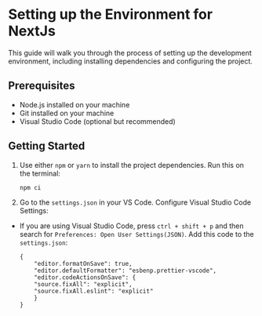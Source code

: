# Setting up the Environment for NextJs

This guide will walk you through the process of setting up the development environment, including installing dependencies and configuring the project.

## Prerequisites

-   Node.js installed on your machine
-   Git installed on your machine
-   Visual Studio Code (optional but recommended)

## Getting Started

1. Use either `npm` or `yarn` to install the project dependencies.
   Run this on the terminal:

    ```
    npm ci
    ```

2. Go to the `settings.json` in your VS Code. Configure Visual Studio Code Settings:

-   If you are using Visual Studio Code, press `ctrl + shift + p` and then search for `Preferences: Open User Settings(JSON)`.
    Add this code to the `settings.json`:
    ```
    {
    	"editor.formatOnSave": true,
    	"editor.defaultFormatter": "esbenp.prettier-vscode",
    	"editor.codeActionsOnSave": {
    	"source.fixAll": "explicit",
    	"source.fixAll.eslint": "explicit"
    	}
    }
    ```
